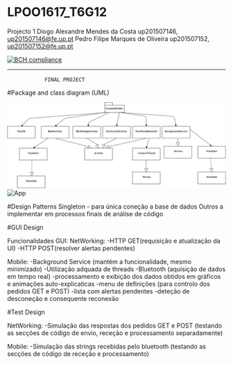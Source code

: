 # LPOO1617_T6G12
Projecto 1 
Diogo Alexandre Mendes da Costa up201507146, up201507146@fe.up.pt
Pedro Filipe Marques de Oliveira up201507152, up201507152@fe.up.pt

[![BCH compliance](https://bettercodehub.com/edge/badge/s1sm1x/LPOO1617_T6G12)](https://bettercodehub.com/)

______________________________________________________
                FINAL PROJECT 
                
  #Package and class diagram (UML)
  
![UMLDiagram](https://github.com/s1sm1x/LPOO1617_T6G12/blob/LPOO_finalProject_T6G12/JAVA_LPOO_Project1/bin/images/UMLDiagram.png)
![App](https://github.com/s1sm1x/LPOO1617_T6G12/blob/LPOO_finalProject_T6G12/JAVA_LPOO_Project1/bin/GUI_mock-ups.bmpr)

      
      
 #Design Patterns
 Singleton - para única coneção a base de dados
 Outros a implementar em processos finais de análise de código
 
 
 
 #GUI Design
 
 Funcionalidades GUI:
 NetWorking:
 -HTTP GET(requisição e atualização da UI)
 -HTTP POST(resolver alertas pendentes)
 
 Mobile:
 -Background Service (mantém a funcionalidade, mesmo minimizado)
 -Utilização adquada de threads
 -Bluetooth (aquisição de dados em tempo real)
 -processamento e exibição dos dados obtidos em gráficos e animações auto-explicaticas
 -menu de definições (para controlo dos pedidos GET e POST)
 -lista com alertas pendentes
 -deteção de desconeção e consequente reconexão
 
 #Test Design
 
 NetWorking:
 -Simulação das respostas dos pedidos GET e POST (testando as secções de código de envio, receção e processamento separadamente)
 
 Mobile: 
 -Simulação das strings recebidas pelo bluetooth (testando as secções de código de receção e processamento)
